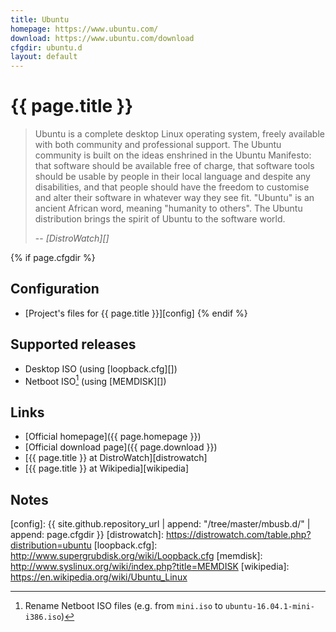 ```yaml
---
title: Ubuntu
homepage: https://www.ubuntu.com/
download: https://www.ubuntu.com/download
cfgdir: ubuntu.d
layout: default
---
```


# {{ page.title }}

> Ubuntu is a complete desktop Linux operating system, freely available with
> both community and professional support. The Ubuntu community is built on the
> ideas enshrined in the Ubuntu Manifesto: that software should be available
> free of charge, that software tools should be usable by people in their local
> language and despite any disabilities, and that people should have the freedom
> to customise and alter their software in whatever way they see fit. "Ubuntu"
> is an ancient African word, meaning "humanity to others". The Ubuntu
> distribution brings the spirit of Ubuntu to the software world.
>
> -- <cite markdown="1">[DistroWatch][]</cite>


{% if page.cfgdir %}
## Configuration

- [Project's files for {{ page.title }}][config]
{% endif %}


## Supported releases

- Desktop ISO (using [loopback.cfg][])
- Netboot ISO[^note1] (using [MEMDISK][])


## Links

- [Official homepage]({{ page.homepage }})
- [Official download page]({{ page.download }})
- [{{ page.title }} at DistroWatch][distrowatch]
- [{{ page.title }} at Wikipedia][wikipedia]


## Notes

[^note1]: Rename Netboot ISO files (e.g. from `mini.iso` to `ubuntu-16.04.1-mini-i386.iso`)


[config]: {{ site.github.repository_url | append: "/tree/master/mbusb.d/" | append: page.cfgdir }}
[distrowatch]: https://distrowatch.com/table.php?distribution=ubuntu
[loopback.cfg]: http://www.supergrubdisk.org/wiki/Loopback.cfg
[memdisk]: http://www.syslinux.org/wiki/index.php?title=MEMDISK
[wikipedia]: https://en.wikipedia.org/wiki/Ubuntu_Linux
